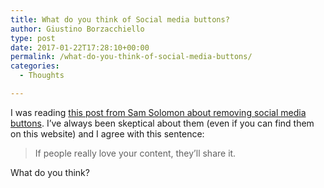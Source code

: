 ```yaml
---
title: What do you think of Social media buttons?
author: Giustino Borzacchiello
type: post
date: 2017-01-22T17:28:10+00:00
permalink: /what-do-you-think-of-social-media-buttons/
categories:
  - Thoughts

---
```

I was reading [this post from Sam Solomon about removing social media buttons][1]. I&#8217;ve always been skeptical about them (even if you can find them on this website) and I agree with this sentence:

> If people really love your content, they’ll share it.

What do you think?

&nbsp;

 [1]: http://solomon.io/why-im-done-with-social-media-buttons/